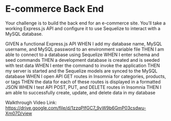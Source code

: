 # E-commerce Back End

Your challenge is to build the back end for an e-commerce site. You’ll take a working Express.js API and configure it to use Sequelize to interact with a MySQL database.

GIVEN a functional Express.js API
WHEN I add my database name, MySQL username, and MySQL password to an environment variable file
THEN I am able to connect to a database using Sequelize
WHEN I enter schema and seed commands
THEN a development database is created and is seeded with test data
WHEN I enter the command to invoke the application
THEN my server is started and the Sequelize models are synced to the MySQL database
WHEN I open API GET routes in Insomnia for categories, products, or tags
THEN the data for each of these routes is displayed in a formatted JSON
WHEN I test API POST, PUT, and DELETE routes in Insomnia
THEN I am able to successfully create, update, and delete data in my database

Walkthrough Video Link:
https://drive.google.com/file/d/1zzqPlfGC7_9vW9b6GmP03csdwu-Xm07D/view
